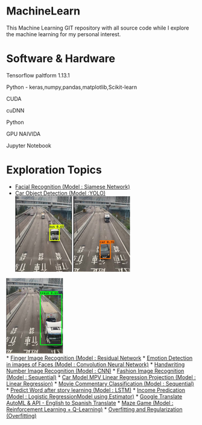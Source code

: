 # MachineLearn

This Machine Learning GIT repository with all source code while I explore the machine learning for my personal interest.

Software & Hardware
===================
Tensorflow paltform 1.13.1

Python - keras,numpy,pandas,matplotlib,Scikit-learn

CUDA

cuDNN

Python 

GPU NAIVIDA

Jupyter Notebook

Exploration Topics
==================
* <a href="https://github.com/littlefish123/MachineLearn/blob/master/deep%20learning/convolution%20neural%20network/week4/face%20recognition/Face_Recognition_v3a.ipynb">Facial Recognition (Model : Siamese Network)</a>   
* <a href="https://github.com/littlefish123/MachineLearn/blob/master/deep%20learning/convolution%20neural%20network/week3/Autonomous_driving_application_Car_detection_v3a.ipynb">Car Object Detection (Model :YOLO)</a>
  <br><img src="https://github.com/littlefish123/MachineLearn/blob/master/deep%20learning/logo/card1.JPG" alt="Car Detection Output" width="150" height="200">
  <img src="https://github.com/littlefish123/MachineLearn/blob/master/deep%20learning/logo/card2.JPG" alt="Car Detection Output" width="150" height="200"> 
 <img src="https://github.com/littlefish123/MachineLearn/blob/master/deep%20learning/logo/cardetect3.JPG" alt="Car Detection Output" width="150" height="200"> 
  <br>
* <a href="https://github.com/littlefish123/MachineLearn/blob/master/deep%20learning/convolution%20neural%20network/week2/Convolution_model_Application_v1a.ipynb">Finger Image Recognition (Model : Residual Network</a>
* <a href="https://github.com/littlefish123/MachineLearn/blob/master/deep%20learning/convolution%20neural%20network/week2/Keras_Tutorial_v2a%20(smile%20recognition).ipynb">Emotion Detection in images of Faces (Model : Convolution Neural Network)</a>
* <a href="https://github.com/littlefish123/MachineLearn/tree/master/CNNHandWrite">Handwriting Number Image Recognition (Model : CNN)</a>
* <a href="https://github.com/littlefish123/MachineLearn/tree/master/ImageRecogition">Fashion Image Recognition (Model : Sequential)</a>
* <a href="https://github.com/littlefish123/MachineLearn/tree/master/Regression">Car Model MPV Linear Regression Projection (Model : Linear Regression)</a>
* <a href="https://github.com/littlefish123/MachineLearn/tree/master/MovieCommentClassification">Movie Commentary Classification (Model : Sequential)</a>
* <a href="https://github.com/littlefish123/MachineLearn/tree/master/LSTMPredictWord">Predict Word after story learning (Model : LSTM)</a>
* <a href="https://github.com/littlefish123/MachineLearn/tree/master/LinearEstimator">Income Predication (Model : Logistic RegressionModel using Estimator)</a>
* <a href="https://github.com/littlefish123/MachineLearn/tree/master/GoogeTranslate">Google Translate AutoML & API - English to Spanish Translate</a>
* <a href="https://github.com/littlefish123/MachineLearn/tree/master/ReinforceMaze">Maze Game (Model : Reinforcement Learning + Q-Learning)</a>
* <a href="https://github.com/littlefish123/MachineLearn/tree/master/Overfitting">Overfitting and Regularization (Overfitting)</a>